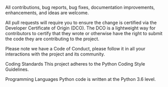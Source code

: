 All contributions, bug reports, bug fixes, documentation improvements, enhancements, and ideas are welcome.

All pull requests will require you to ensure the change is certified via the Developer Certificate of Origin (DCO). The DCO is a lightweight way for contributors to certify that they wrote or otherwise have the right to submit the code they are contributing to the project.

Please note we have a Code of Conduct, please follow it in all your interactions with the project and its community.

Coding Standards
This project adheres to the Python Coding Style Guidelines.

Programming Languages
Python code is written at the Python 3.6 level.
